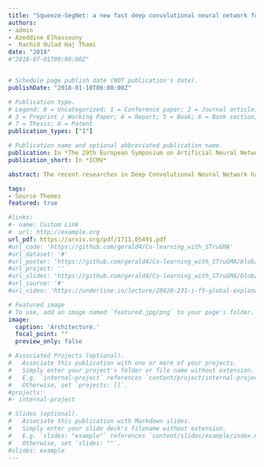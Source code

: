 ```yaml
---
title: "Squeeze-SegNet: a new fast deep convolutional neural network for semantic segmentation"
authors:
- admin
- Azeddine Elhassouny
-  Rachid Oulad Haj Thami
date: "2018"
#"2018-07-01T00:00:00Z"


# Schedule page publish date (NOT publication's date).
publishDate: "2018-01-10T00:00:00Z"

# Publication type.
# Legend: 0 = Uncategorized; 1 = Conference paper; 2 = Journal article;
# 3 = Preprint / Working Paper; 4 = Report; 5 = Book; 6 = Book section;
# 7 = Thesis; 8 = Patent
publication_types: ["1"]

# Publication name and optional abbreviated publication name.
publication: In *The 29th European Symposium on Artificial Neural Networks, Computational Intelligence and Machine Learning*
publication_short: In *ICMV*

abstract: The recent researches in Deep Convolutional Neural Network have focused their attention on improving accuracy that provide significant advances. However, if they were limited to classification tasks, nowadays with contributions from Scientific Communities who are embarking in this field, they have become very useful in higher level tasks such as object detection and pixel-wise semantic segmentation. Thus, brilliant ideas in the field of semantic segmentation with deep learning have completed the state of the art of accuracy, however this architectures become very difficult to apply in embedded systems as is the case for autonomous driving. We present a new Deep fully Convolutional Neural Network for pixel-wise semantic segmentation which we call Squeeze-SegNet. The architecture is based on Encoder-Decoder style. We use a SqueezeNet-like encoder and a decoder formed by our proposed squeeze-decoder module and upsample layer using downsample indices like in SegNet and we add a deconvolution layer to provide final multi-channel feature map. On datasets like Camvid or City-states, our net gets SegNet-level accuracy with less than 10 times fewer parameters than SegNet.

tags:
- Source Themes
featured: true

#links:
#- name: Custom Link
#  url: http://example.org
url_pdf: https://arxiv.org/pdf/1711.05491.pdf
#url_code: 'https://github.com/gerald4/Co-learning_with_STruGMA'
#url_dataset: '#'
#url_poster: 'https://github.com/gerald4/Co-learning_with_STruGMA/blob/master/slides_poster/Poster_UAI_Paper_final.pdf'
#url_project: ''
#url_slides: 'https://github.com/gerald4/Co-learning_with_STruGMA/blob/master/slides_poster/Presentation_UAI_final.pdf'
#url_source: '#'
#url_video: 'https://underline.io/lecture/28820-231-i-f5-global-explanations-with-decision-rules-a-co-learning-approach'

# Featured image
# To use, add an image named `featured.jpg/png` to your page's folder. 
image:
  caption: 'Architecture.'
  focal_point: ""
  preview_only: false

# Associated Projects (optional).
#   Associate this publication with one or more of your projects.
#   Simply enter your project's folder or file name without extension.
#   E.g. `internal-project` references `content/project/internal-project/index.md`.
#   Otherwise, set `projects: []`.
#projects:
#- internal-project

# Slides (optional).
#   Associate this publication with Markdown slides.
#   Simply enter your slide deck's filename without extension.
#   E.g. `slides: "example"` references `content/slides/example/index.md`.
#   Otherwise, set `slides: ""`.
#slides: example
---
```


